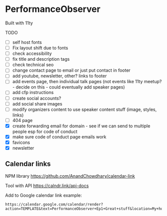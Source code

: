 # PerformanceObserver

Built with 11ty

TODO

- [ ] self host fonts
- [ ] Fix layout shift due to fonts
- [ ] check accessibility
- [ ] fix title and description tags
- [ ] check technical seo
- [ ] change contact page to email or just put contact in footer
- [ ] add youtube, newsletter, other? links to footer
- [ ] add events page, then individual talk pages (not events like 11ty meetup? - decide on this - could eventually add speaker pages)
- [ ] add cfp instructions
- [ ] create social accounts?
- [ ] add social share images
- [ ] modify organizers content to use speaker content stuff (image, styles, links)
- [ ] 404 page
- [x] create forwarding email for domain - see if we can send to multiple people esp for code of conduct
- [x] make sure code of conduct page emails work
- [x] favicons
- [x] newsletter

## Calendar links

NPM library
https://github.com/AnandChowdhary/calendar-link

Tool with API
https://calndr.link/api-docs

Add to Google calendar link example:
```
https://calendar.google.com/calendar/render?action=TEMPLATE&text=PerformanceObserver+Ep1+Great+stuff&location=My+house&details=More+help+see:+https://support.google.com/calendar/thread/81344786&dates=20201231T160000/20201231T170000
```
